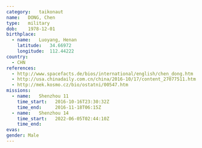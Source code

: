 ```yaml
---
category:	taikonaut
name:	DONG, Chen
type:	military
dob:	1978-12-01
birthplace:
  - name:	Luoyang, Henan
    latitude:	34.66972
    longitude:	112.44222
country:
  - CHN
references:
  - http://www.spacefacts.de/bios/international/english/chen_dong.htm
  - http://usa.chinadaily.com.cn/china/2016-10/17/content_27077511.htm
  - http://mek.kosmo.cz/bio/ostatni/00547.htm
missions:
  - name:	Shenzhou 11
    time_start:   2016-10-16T23:30:32Z
    time_end:     2016-11-18T06:15Z
  - name:	Shenzhou 14
    time_start:   2022-06-05T02:44:10Z
    time_end:
evas:
gender:	Male
---
```

